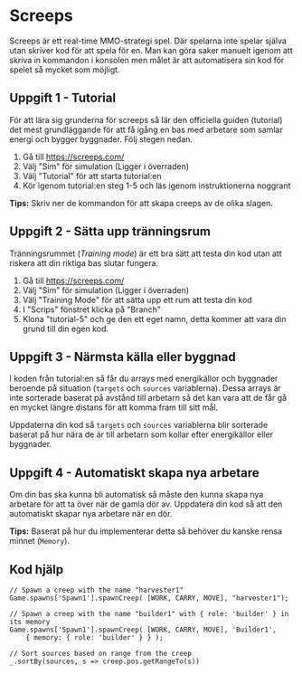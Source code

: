 # Screeps
Screeps är ett real-time MMO-strategi spel. Där spelarna inte spelar själva utan skriver kod för att spela
för en. Man kan göra saker manuelt igenom att skriva in kommandon i konsolen men målet
är att automatisera sin kod för spelet så mycket som möjligt.

## Uppgift 1 - Tutorial
För att lära sig grunderna för screeps så lär den officiella guiden (tutorial) det mest grundläggande
för att få igång en bas med arbetare som samlar energi och bygger byggnader. Följ stegen nedan.
1. Gå till https://screeps.com/
2. Välj "Sim" för simulation (Ligger i överraden)
3. Välj "Tutorial" för att starta tutorial:en
4. Kör igenom tutorial:en steg 1-5 och läs igenom instruktionerna noggrant

**Tips:** Skriv ner de kommandon för att skapa creeps av de olika slagen.

## Uppgift 2 - Sätta upp tränningsrum
Tränningsrummet (*Training mode*) är ett bra sätt att testa din kod utan att riskera att din riktiga bas slutar fungera.
1. Gå till https://screeps.com/
2. Välj "Sim" för simulation (Ligger i överraden)
3. Välj "Training Mode" för att sätta upp ett rum att testa din kod
4. I "Scrips" fönstret klicka på "Branch"
5. Klona "tutorial-5" och ge den ett eget namn, detta kommer att vara din grund till din egen kod.

## Uppgift 3 - Närmsta källa eller byggnad
I koden från tutorial:en så får du arrays med energikällor och byggnader beroende på situation (`targets` och `sources` variablerna).
Dessa arrays är inte sorterade baserat på avstånd till arbetarn så det kan vara att de får gå en mycket längre distans för att
komma fram till sitt mål.

Uppdaterna din kod så `targets` och `sources` variablerna blir sorterade baserat på hur nära de är till arbetarn som kollar efter
energikällor eller byggnader.

## Uppgift 4 - Automatiskt skapa nya arbetare
Om din bas ska kunna bli automatisk så måste den kunna skapa nya arbetare för att ta över när de gamla dör av.
Uppdatera din kod så att den automatiskt skapar nya arbetare när en dör.

**Tips:** Baserat på hur du implementerar detta så behöver du kanske rensa
minnet (`Memory`).
## Kod hjälp
```
// Spawn a creep with the name "harvester1"
Game.spawns['Spawn1'].spawnCreep( [WORK, CARRY, MOVE], "harvester1");
```
```
// Spawn a creep with the name "builder1" with { role: 'builder' } in its memory
Game.spawns['Spawn1'].spawnCreep( [WORK, CARRY, MOVE], 'Builder1',
    { memory: { role: 'builder' } } );
```
```
// Sort sources based on range from the creep
_.sortBy(sources, s => creep.pos.getRangeTo(s))
```


